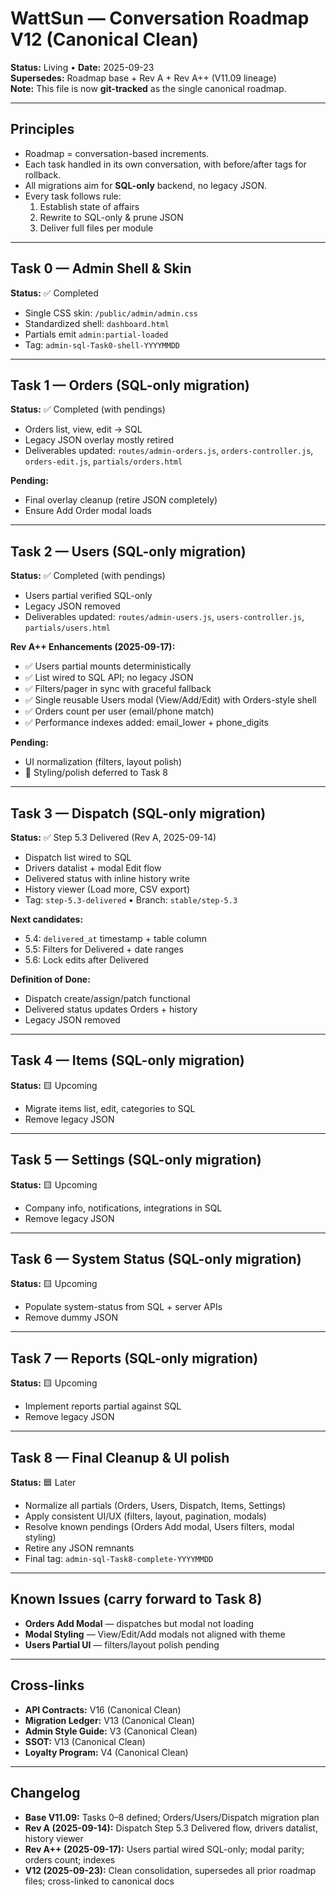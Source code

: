 # WattSun — Conversation Roadmap V12 (Canonical Clean)

**Status:** Living • **Date:** 2025-09-23  
**Supersedes:** Roadmap base + Rev A + Rev A++ (V11.09 lineage)  
**Note:** This file is now **git-tracked** as the single canonical roadmap.

---

## Principles
- Roadmap = conversation-based increments.  
- Each task handled in its own conversation, with before/after tags for rollback.  
- All migrations aim for **SQL-only** backend, no legacy JSON.  
- Every task follows rule:  
  1. Establish state of affairs  
  2. Rewrite to SQL-only & prune JSON  
  3. Deliver full files per module

---

## Task 0 — Admin Shell & Skin
**Status:** ✅ Completed  
- Single CSS skin: `/public/admin/admin.css`  
- Standardized shell: `dashboard.html`  
- Partials emit `admin:partial-loaded`  
- Tag: `admin-sql-Task0-shell-YYYYMMDD`

---

## Task 1 — Orders (SQL-only migration)
**Status:** ✅ Completed (with pendings)  
- Orders list, view, edit → SQL  
- Legacy JSON overlay mostly retired  
- Deliverables updated: `routes/admin-orders.js`, `orders-controller.js`, `orders-edit.js`, `partials/orders.html`  

**Pending:**  
- Final overlay cleanup (retire JSON completely)  
- Ensure Add Order modal loads

---

## Task 2 — Users (SQL-only migration)
**Status:** ✅ Completed (with pendings)  
- Users partial verified SQL-only  
- Legacy JSON removed  
- Deliverables updated: `routes/admin-users.js`, `users-controller.js`, `partials/users.html`  

**Rev A++ Enhancements (2025-09-17):**  
- ✅ Users partial mounts deterministically  
- ✅ List wired to SQL API; no legacy JSON  
- ✅ Filters/pager in sync with graceful fallback  
- ✅ Single reusable Users modal (View/Add/Edit) with Orders-style shell  
- ✅ Orders count per user (email/phone match)  
- ✅ Performance indexes added: email_lower + phone_digits  

**Pending:**  
- UI normalization (filters, layout polish)  
- 🔔 Styling/polish deferred to Task 8

---

## Task 3 — Dispatch (SQL-only migration)
**Status:** ✅ Step 5.3 Delivered (Rev A, 2025-09-14)  
- Dispatch list wired to SQL  
- Drivers datalist + modal Edit flow  
- Delivered status with inline history write  
- History viewer (Load more, CSV export)  
- Tag: `step-5.3-delivered` • Branch: `stable/step-5.3`  

**Next candidates:**  
- 5.4: `delivered_at` timestamp + table column  
- 5.5: Filters for Delivered + date ranges  
- 5.6: Lock edits after Delivered

**Definition of Done:**  
- Dispatch create/assign/patch functional  
- Delivered status updates Orders + history  
- Legacy JSON removed

---

## Task 4 — Items (SQL-only migration)
**Status:** 🟨 Upcoming  
- Migrate items list, edit, categories to SQL  
- Remove legacy JSON

---

## Task 5 — Settings (SQL-only migration)
**Status:** 🟨 Upcoming  
- Company info, notifications, integrations in SQL  
- Remove legacy JSON

---

## Task 6 — System Status (SQL-only migration)
**Status:** 🟨 Upcoming  
- Populate system-status from SQL + server APIs  
- Remove dummy JSON

---

## Task 7 — Reports (SQL-only migration)
**Status:** 🟨 Upcoming  
- Implement reports partial against SQL  
- Remove legacy JSON

---

## Task 8 — Final Cleanup & UI polish
**Status:** 🟦 Later  
- Normalize all partials (Orders, Users, Dispatch, Items, Settings)  
- Apply consistent UI/UX (filters, layout, pagination, modals)  
- Resolve known pendings (Orders Add modal, Users filters, modal styling)  
- Retire any JSON remnants  
- Final tag: `admin-sql-Task8-complete-YYYYMMDD`

---

## Known Issues (carry forward to Task 8)
- **Orders Add Modal** — dispatches but modal not loading  
- **Modal Styling** — View/Edit/Add modals not aligned with theme  
- **Users Partial UI** — filters/layout polish pending

---

## Cross-links
- **API Contracts:** V16 (Canonical Clean)  
- **Migration Ledger:** V13 (Canonical Clean)  
- **Admin Style Guide:** V3 (Canonical Clean)  
- **SSOT:** V13 (Canonical Clean)  
- **Loyalty Program:** V4 (Canonical Clean)

---

## Changelog
- **Base V11.09:** Tasks 0–8 defined; Orders/Users/Dispatch migration plan  
- **Rev A (2025-09-14):** Dispatch Step 5.3 Delivered flow, drivers datalist, history viewer  
- **Rev A++ (2025-09-17):** Users partial wired SQL-only; modal parity; orders count; indexes  
- **V12 (2025-09-23):** Clean consolidation, supersedes all prior roadmap files; cross-linked to canonical docs

